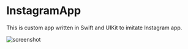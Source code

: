 # InstagramApp

This is custom app written in Swift and UIKit to imitate Instagram app.

![screenshot](https://user-images.githubusercontent.com/15315282/99198176-1c1ade80-2797-11eb-84c7-c8db20ee8de2.png)
